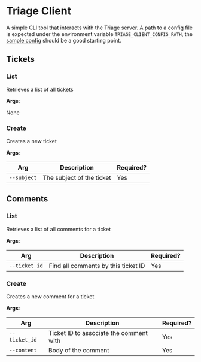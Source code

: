 # Triage Client

A simple CLI tool that interacts with the Triage server. A path to a config file is expected under the environment variable `TRIAGE_CLIENT_CONFIG_PATH`, the [sample config](https://github.com/nylar/triage/blob/master/etcd/client.sample.toml) should be a good starting point.

## Tickets

### List

Retrieves a list of all tickets

**Args**:

None

### Create

Creates a new ticket

**Args**:

Arg | Description | Required?
--- | --- | ---
`--subject` | The subject of the ticket | Yes

## Comments

### List

Retrieves a list of all comments for a ticket

**Args**:

Arg | Description | Required?
--- | --- | ---
`--ticket_id` | Find all comments by this ticket ID | Yes

### Create

Creates a new comment for a ticket

**Args**:

Arg | Description | Required?
--- | --- | ---
`--ticket_id` | Ticket ID to associate the comment with | Yes
`--content` | Body of the comment | Yes
